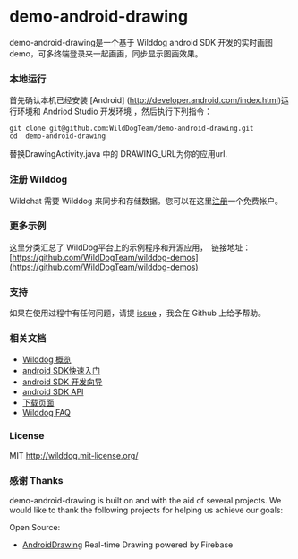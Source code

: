 # demo-android-drawing
demo-android-drawing是一个基于 Wilddog android SDK 开发的实时画图 demo，可多终端登录来一起画画，同步显示图画效果。

### 本地运行
首先确认本机已经安装 [Android] (http://developer.android.com/index.html)运行环境和 Andriod Studio 开发环境 ，然后执行下列指令：

```
git clone git@github.com:WildDogTeam/demo-android-drawing.git
cd  demo-android-drawing
```

替换DrawingActivity.java 中的 DRAWING_URL为你的应用url.


### 注册 Wilddog

Wildchat 需要 Wilddog 来同步和存储数据。您可以在这里[注册](https://www.wilddog.com/my-account/signup)一个免费帐户。

### 更多示例

这里分类汇总了 WildDog平台上的示例程序和开源应用，　链接地址：[https://github.com/WildDogTeam/wilddog-demos](https://github.com/WildDogTeam/wilddog-demos)

### 支持
如果在使用过程中有任何问题，请提 [issue](https://github.com/WildDogTeam/demo-android-drawing/issues) ，我会在 Github 上给予帮助。

### 相关文档

* [Wilddog 概览](https://z.wilddog.com/overview/guide)
* [android SDK快速入门](https://z.wilddog.com/android/quickstart)
* [android SDK 开发向导](https://z.wilddog.com/android/guide/1)
* [android SDK API](https://z.wilddog.com/android/api)
* [下载页面](https://www.wilddog.com/download/)
* [Wilddog FAQ](https://z.wilddog.com/faq/qa)


### License
MIT
http://wilddog.mit-license.org/

### 感谢 Thanks

demo-android-drawing is built on and with the aid of several  projects. We would like to thank the following projects for helping us achieve our goals:

Open Source:

* [AndroidDrawing](https://github.com/firebase/AndroidDrawing) Real-time Drawing powered by Firebase
